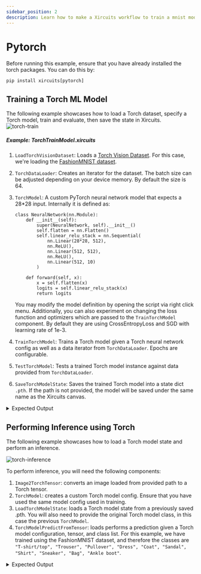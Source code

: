 ```yaml
---
sidebar_position: 2
description: Learn how to make a Xircuits workflow to train a mnist model in Pytorch, save the weights, then perform inference using the saved weights.
---
```


# Pytorch

Before running this example, ensure that you have already installed the torch packages. You can do this by:

```
pip install xircuits[pytorch]
```
## Training a Torch ML Model

The following example showcases how to load a Torch dataset, specify a Torch model, train and evaluate, then save the state in Xircuits.
![torch-train](/img/docs/examples/computer-vision/torch-train.png)
##### Example: TorchTrainModel.xircuits


1. `LoadTorchVisionDataset`: Loads a [Torch Vision Dataset](https://pytorch.org/vision/stable/datasets.html). For this case, we're loading the [FashionMNIST dataset](https://pytorch.org/vision/stable/generated/torchvision.datasets.FashionMNIST.html#torchvision.datasets.FashionMNIST).  
2. `TorchDataLoader`: Creates an iterator for the dataset. The batch size can be adjusted depending on your device memory. By default the size is 64.
3. `TorchModel`: A custom PyTorch neural network model that expects a 28*28 input. Internally it is defined as:
    ```
    class NeuralNetwork(nn.Module):
        def __init__(self):
            super(NeuralNetwork, self).__init__()
            self.flatten = nn.Flatten()
            self.linear_relu_stack = nn.Sequential(
                nn.Linear(28*28, 512),
                nn.ReLU(),
                nn.Linear(512, 512),
                nn.ReLU(),
                nn.Linear(512, 10)
            )

        def forward(self, x):
            x = self.flatten(x)
            logits = self.linear_relu_stack(x)
            return logits
    ```
    You may modify the model definition by opening the script via right click menu. Additionally, you can also experiment on changing the loss function and optimizers which are passed to the `TrainTorchModel` component. By default they are using CrossEntropyLoss and SGD with learning rate of 1e-3.

4. `TrainTorchModel`: Trains a Torch model given a Torch neural network config as well as a data iterator from `TorchDataLoader`. Epochs are configurable.
5. `TestTorchModel`: Tests a trained Torch model instance against data provided from `TorchDataLoader`. 
6. `SaveTorchModelState`: Saves the trained Torch model into a state dict `.pth`. If the path is not provided, the model will be saved under the same name as the Xircuits canvas.

<details>
<summary>Expected Output</summary>
<code>

    ======================================
    __   __  ___                _ _
    \ \  \ \/ (_)_ __ ___ _   _(_) |_ ___
    \ \  \  /| | '__/ __| | | | | __/ __|
    / /  /  \| | | | (__| |_| | | |_\__ \
    /_/  /_/\_\_|_|  \___|\__,_|_|\__|___/

    ======================================

    Xircuits is running...

    
    Executing: LoadTorchVisionDataset
    Downloading FashionMNIST to data

    Executing: TorchDataLoader
    Shape of X [N, C, H, W]: torch.Size([64, 1, 28, 28])
    Shape of y: torch.Size([64]) torch.int64

    Executing: TorchModel
    Using cpu device
    NeuralNetwork(
    (flatten): Flatten(start_dim=1, end_dim=-1)
    (linear_relu_stack): Sequential(
        (0): Linear(in_features=784, out_features=512, bias=True)
        (1): ReLU()
        (2): Linear(in_features=512, out_features=512, bias=True)
        (3): ReLU()
        (4): Linear(in_features=512, out_features=10, bias=True)
    )
    )

    Executing: TrainTorchModel
    Using cpu device

    Epoch 1
    -------------------------------
    loss: 2.298100  [    0/60000]
    loss: 2.294125  [ 6400/60000]
    loss: 2.274020  [12800/60000]
    loss: 2.263388  [19200/60000]
    loss: 2.250272  [25600/60000]
    loss: 2.205179  [32000/60000]
    loss: 2.225069  [38400/60000]
    loss: 2.186872  [44800/60000]
    loss: 2.180459  [51200/60000]
    loss: 2.145460  [57600/60000]

    Epoch 2
    -------------------------------
    loss: 2.157059  [    0/60000]
    loss: 2.150169  [ 6400/60000]
    loss: 2.091775  [12800/60000]
    loss: 2.104574  [19200/60000]
    loss: 2.052130  [25600/60000]
    loss: 1.982857  [32000/60000]
    loss: 2.017010  [38400/60000]
    loss: 1.938391  [44800/60000]
    loss: 1.943105  [51200/60000]
    loss: 1.860412  [57600/60000]

    Epoch 3
    -------------------------------
    loss: 1.902195  [    0/60000]
    loss: 1.868288  [ 6400/60000]
    loss: 1.757673  [12800/60000]
    loss: 1.796579  [19200/60000]
    loss: 1.678521  [25600/60000]
    loss: 1.632160  [32000/60000]
    loss: 1.656519  [38400/60000]
    loss: 1.565977  [44800/60000]
    loss: 1.594191  [51200/60000]
    loss: 1.476008  [57600/60000]

    Executing: TestTorchModel
    Using cpu device
    Test Error: 
    Accuracy: 63.3%, Avg loss: 1.502265 


    Executing: SaveTorchModelState
    Saved PyTorch Model State to examples/TorchTrainModel.pth

    Finish Executing
</code>
</details>



## Performing Inference using Torch

The following example showcases how to load a Torch model state and perform an inference.

![torch-inference](/img/docs/examples/computer-vision/torch-inference.png)

To perform inference, you will need the following components:

1. `Image2TorchTensor`: converts an image loaded from provided path to a Torch tensor.
2. `TorchModel`: creates a custom Torch model config. Ensure that you have used the same model config used in training.
3. `LoadTorchModelState`: loads a Torch model state from a previously saved .pth. You will also need to provide the original Torch model class, in this case the previous `TorchModel`.
4. `TorchModelPredictFromTensor`: loads performs a prediction given a Torch model configuration, tensor, and class list. For this example, we have trained using the FashionMNIST dataset, and therefore the classes are `"T-shirt/top", "Trouser", "Pullover", "Dress", "Coat", "Sandal", "Shirt", "Sneaker", "Bag", "Ankle boot"`.


<details>
<summary>Expected Output</summary>
<code>

    ======================================
    __   __  ___                _ _
    \ \  \ \/ (_)_ __ ___ _   _(_) |_ ___
    \ \  \  /| | '__/ __| | | | | __/ __|
    / /  /  \| | | | (__| |_| | | |_\__ \
    /_/  /_/\_\_|_|  \___|\__,_|_|\__|___/

    ======================================

    Xircuits is running...


    Executing: Image2TorchTensor
    Size of the Original image:  (11667, 13610)
    Size of the image after resize:  (28, 28)
    Size of the tensor:  torch.Size([1, 28, 28])

    Executing: TorchModel
    Using cpu device
    NeuralNetwork(
    (flatten): Flatten(start_dim=1, end_dim=-1)
    (linear_relu_stack): Sequential(
        (0): Linear(in_features=784, out_features=512, bias=True)
        (1): ReLU()
        (2): Linear(in_features=512, out_features=512, bias=True)
        (3): ReLU()
        (4): Linear(in_features=512, out_features=10, bias=True)
    )
    )

    Executing: LoadTorchModelState
    Using cpu device

    Executing: TorchModelPredictFromTensor
    Using cpu device
    Predicted: "Shirt"

    Finish Executing
</code>
</details>